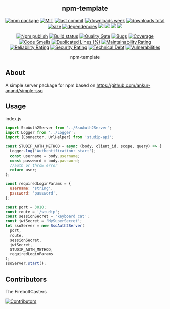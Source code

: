 <h2 align="center">
    npm-template
</h2>

<p align="center">
  <a href="https://badge.fury.io/js/sso-oauth2-server.svg"><img src="https://badge.fury.io/js/sso-oauth2-server.svg" alt="npm package" /></a>
  <a href="https://img.shields.io/github/license/FireboltCasters/sso-oauth2-server"><img src="https://img.shields.io/github/license/FireboltCasters/sso-oauth2-server" alt="MIT" /></a>
  <a href="https://img.shields.io/github/last-commit/FireboltCasters/sso-oauth2-server?logo=git"><img src="https://img.shields.io/github/last-commit/FireboltCasters/sso-oauth2-server?logo=git" alt="last commit" /></a>
  <a href="https://www.npmjs.com/package/sso-oauth2-server"><img src="https://img.shields.io/npm/dm/sso-oauth2-server.svg" alt="downloads week" /></a>
  <a href="https://www.npmjs.com/package/sso-oauth2-server"><img src="https://img.shields.io/npm/dt/sso-oauth2-server.svg" alt="downloads total" /></a>
  <a href="https://github.com/FireboltCasters/sso-oauth2-server"><img src="https://shields.io/github/languages/code-size/FireboltCasters/sso-oauth2-server" alt="size" /></a>
  <a href="https://david-dm.org/FireboltCasters/sso-oauth2-server"><img src="https://david-dm.org/FireboltCasters/sso-oauth2-server/status.svg" alt="dependencies" /></a>
  <a href="https://app.fossa.com/projects/git%2Bgithub.com%2FFireboltCasters%2Fsso-oauth2-server?ref=badge_shield" alt="FOSSA Status"><img src="https://app.fossa.com/api/projects/git%2Bgithub.com%2FFireboltCasters%2Fsso-oauth2-server.svg?type=shield"/></a>
  <a href="https://github.com/google/gts" alt="Google TypeScript Style"><img src="https://img.shields.io/badge/code%20style-google-blueviolet.svg"/></a>
  <a href="https://shields.io/" alt="Google TypeScript Style"><img src="https://img.shields.io/badge/uses-TypeScript-blue.svg"/></a>
  <a href="https://github.com/marketplace/actions/lint-action"><img src="https://img.shields.io/badge/uses-Lint%20Action-blue.svg"/></a>
</p>

<p align="center">
  <a href="https://github.com/FireboltCasters/sso-oauth2-server/actions/workflows/npmPublish.yml"><img src="https://github.com/FireboltCasters/sso-oauth2-server/actions/workflows/npmPublish.yml/badge.svg" alt="Npm publish" /></a>
  <a href="https://github.com/FireboltCasters/sso-oauth2-server/actions/workflows/linter.yml"><img src="https://github.com/FireboltCasters/sso-oauth2-server/actions/workflows/linter.yml/badge.svg" alt="Build status" /></a>
  <a href="https://sonarcloud.io/dashboard?id=FireboltCasters_sso-oauth2-server"><img src="https://sonarcloud.io/api/project_badges/measure?project=FireboltCasters_sso-oauth2-server&metric=alert_status" alt="Quality Gate" /></a>
  <a href="https://sonarcloud.io/dashboard?id=FireboltCasters_sso-oauth2-server"><img src="https://sonarcloud.io/api/project_badges/measure?project=FireboltCasters_sso-oauth2-server&metric=bugs" alt="Bugs" /></a>
  <a href="https://sonarcloud.io/dashboard?id=FireboltCasters_sso-oauth2-server"><img src="https://sonarcloud.io/api/project_badges/measure?project=FireboltCasters_sso-oauth2-server&metric=coverage" alt="Coverage" /></a>
  <a href="https://sonarcloud.io/dashboard?id=FireboltCasters_sso-oauth2-server"><img src="https://sonarcloud.io/api/project_badges/measure?project=FireboltCasters_sso-oauth2-server&metric=code_smells" alt="Code Smells" /></a>
  <a href="https://sonarcloud.io/dashboard?id=FireboltCasters_sso-oauth2-server"><img src="https://sonarcloud.io/api/project_badges/measure?project=FireboltCasters_sso-oauth2-server&metric=duplicated_lines_density" alt="Duplicated Lines (%)" /></a>
  <a href="https://sonarcloud.io/dashboard?id=FireboltCasters_sso-oauth2-server"><img src="https://sonarcloud.io/api/project_badges/measure?project=FireboltCasters_sso-oauth2-server&metric=sqale_rating" alt="Maintainability Rating" /></a>
  <a href="https://sonarcloud.io/dashboard?id=FireboltCasters_sso-oauth2-server"><img src="https://sonarcloud.io/api/project_badges/measure?project=FireboltCasters_sso-oauth2-server&metric=reliability_rating" alt="Reliability Rating" /></a>
  <a href="https://sonarcloud.io/dashboard?id=FireboltCasters_sso-oauth2-server"><img src="https://sonarcloud.io/api/project_badges/measure?project=FireboltCasters_sso-oauth2-server&metric=security_rating" alt="Security Rating" /></a>
  <a href="https://sonarcloud.io/dashboard?id=FireboltCasters_sso-oauth2-server"><img src="https://sonarcloud.io/api/project_badges/measure?project=FireboltCasters_sso-oauth2-server&metric=sqale_index" alt="Technical Debt" /></a>
  <a href="https://sonarcloud.io/dashboard?id=FireboltCasters_sso-oauth2-server"><img src="https://sonarcloud.io/api/project_badges/measure?project=FireboltCasters_sso-oauth2-server&metric=vulnerabilities" alt="Vulnerabilities" /></a>
</p>

<p align="center">
    npm-template
</p>

## About

A simple server package for npm based on https://github.com/ankur-anand/simple-sso

## Usage

index.js

```js
import SsoAuth2Server from '../SsoAuth2Server';
import Logger from '../Logger';
import {Connector, UrlHelper} from 'studip-api';

const STUDIP_AUTH_METHOD = async (body, client_id, scope, query) => {
  Logger.log('Authentification: start');
  const username = body.username;
  const password = body.password;
  //auth or throw error
  return user;
};

const requiredLoginParams = {
  username: 'string',
  password: 'password',
};

const port = 3010;
const route = '/studip';
const sessionSecret = 'keyboard cat';
const jwtSecret = 'MySuperSecret';
let ssoServer = new SsoAuth2Server(
  port,
  route,
  sessionSecret,
  jwtSecret,
  STUDIP_AUTH_METHOD,
  requiredLoginParams
);
ssoServer.start();
```

## Contributors

The FireboltCasters

<a href="https://github.com/FireboltCasters/sso-oauth2-server"><img src="https://contrib.rocks/image?repo=FireboltCasters/sso-oauth2-server" alt="Contributors" /></a>
